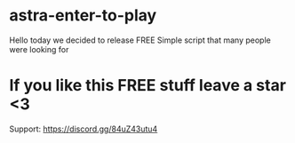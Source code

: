 # astra-enter-to-play
Hello today we decided to release FREE Simple script that many people were looking for


# If you like this FREE stuff leave a star <3


Support: https://discord.gg/84uZ43utu4
